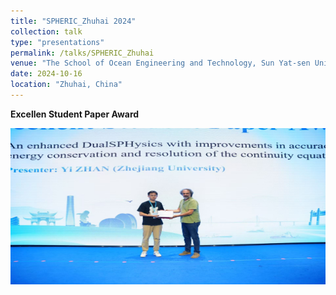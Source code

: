 ```yaml
---
title: "SPHERIC_Zhuhai 2024"
collection: talk
type: "presentations"
permalink: /talks/SPHERIC_Zhuhai
venue: "The School of Ocean Engineering and Technology, Sun Yat-sen University"
date: 2024-10-16
location: "Zhuhai, China"
---
```


**Excellen Student Paper Award** 
<!-- ![](/images/talks/spheric_zhuhai.jpg) -->
<img src="/images/talks/spheric_zhuhai.jpg" width="700" height="250" alt="">